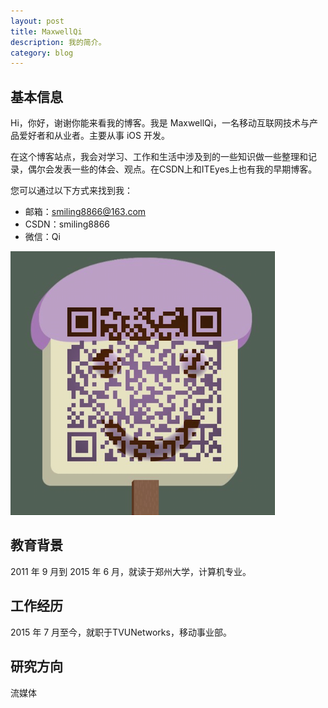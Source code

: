 ```yaml
---
layout: post
title: MaxwellQi
description: 我的简介。
category: blog
---
```


## 基本信息

Hi，你好，谢谢你能来看我的博客。我是 MaxwellQi，一名移动互联网技术与产品爱好者和从业者。主要从事 iOS 开发。

在这个博客站点，我会对学习、工作和生活中涉及到的一些知识做一些整理和记录，偶尔会发表一些的体会、观点。在CSDN上和ITEyes上也有我的早期博客。

您可以通过以下方式来找到我：

- 邮箱：smiling8866@163.com
- CSDN：smiling8866
- 微信：Qi


![image](../../images/qrcode-maxwellqi.png)


## 教育背景

2011 年 9 月到 2015 年 6 月，就读于郑州大学，计算机专业。


## 工作经历

2015 年 7 月至今，就职于TVUNetworks，移动事业部。

## 研究方向
流媒体